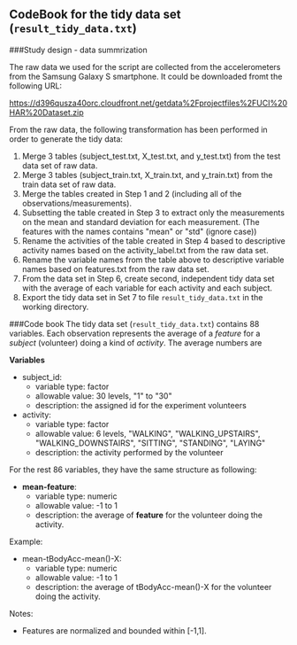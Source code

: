 ## CodeBook for the tidy data set (`result_tidy_data.txt`)

###Study design - data summrization

The raw data we used for the script are collected from the accelerometers from the Samsung Galaxy S smartphone. It could be downloaded fromt the following URL:  

https://d396qusza40orc.cloudfront.net/getdata%2Fprojectfiles%2FUCI%20HAR%20Dataset.zip  

From the raw data, the following transformation has been performed in order to generate the tidy data:

1. Merge 3 tables (subject_test.txt, X_test.txt, and y_test.txt) from the test data set of raw data.
2. Merge 3 tables (subject_train.txt, X_train.txt, and y_train.txt) from the train data set of raw data.
3. Merge the tables created in Step 1 and 2 (including all of the observations/measurements).
4. Subsetting the table created in Step 3 to extract only the measurements on the mean and standard deviation for each measurement. (The features with the names contains "mean" or "std" (ignore case)) 
5. Rename the activities of the table created in Step 4 based to descriptive activity names based on the activity_label.txt from the raw data set.
6. Rename the variable names from the table above to descriptive variable names based on features.txt from the raw data set.
7. From the data set in Step 6, create second, independent tidy data set with the average of each variable for each activity and each subject.
8. Export the tidy data set in Set 7 to file `result_tidy_data.txt` in the working directory.


###Code book
The tidy data set (`result_tidy_data.txt`) contains 88 variables. Each observation represents the average of a *feature* for a *subject* (volunteer) doing a kind of *activity*.  The average numbers are   

**Variables**

* subject_id: 
    * variable type: factor
    * allowable value: 30 levels, "1" to "30"
    * description: the assigned id for the experiment volunteers
* activity:
    * variable type: factor
    * allowable value: 6 levels, "WALKING", "WALKING_UPSTAIRS", "WALKING_DOWNSTAIRS", "SITTING", "STANDING", "LAYING"
    * description: the activity performed by the volunteer

For the rest 86 variables, they have the same structure as following:  

* **mean-feature**:
     * variable type: numeric
     * allowable value: -1 to 1
     * description: the average of **feature** for the volunteer doing the activity.

Example: 

* mean-tBodyAcc-mean()-X:
     * variable type: numeric
     * allowable value: -1 to 1
     * description: the average of tBodyAcc-mean()-X for the volunteer doing the activity.
     
Notes: 
- Features are normalized and bounded within [-1,1].
